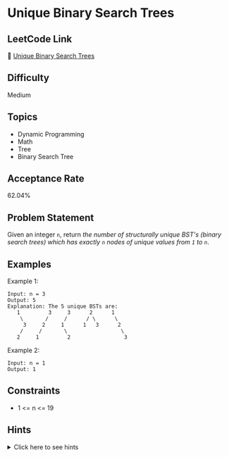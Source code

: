 # Unique Binary Search Trees

## LeetCode Link
🔗 [Unique Binary Search Trees](https://leetcode.com/problems/unique-binary-search-trees)

## Difficulty
Medium

## Topics
- Dynamic Programming
- Math
- Tree
- Binary Search Tree

## Acceptance Rate
62.04%

## Problem Statement
Given an integer `n`, return *the number of structurally unique BST's (binary search trees) which has exactly `n` nodes of unique values from `1` to `n`*.

## Examples
Example 1:
```
Input: n = 3
Output: 5
Explanation: The 5 unique BSTs are:
   1         3     3      2      1
    \       /     /      / \      \
     3     2     1      1   3      2
    /     /       \                 \
   2     1         2                 3
```

Example 2:
```
Input: n = 1
Output: 1
```

## Constraints
- 1 <= n <= 19

## Hints
<details>
<summary>Click here to see hints</summary>

1. The problem can be solved using dynamic programming
2. For each number i from 1 to n, consider it as the root
3. The left subtree will contain numbers from 1 to i-1
4. The right subtree will contain numbers from i+1 to n
5. The total number of unique BSTs is the product of unique left and right subtrees

</details>
